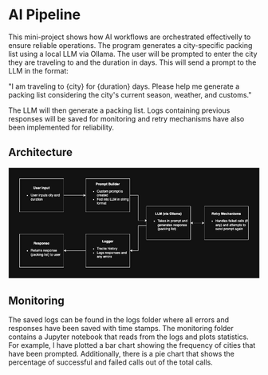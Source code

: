 # AI Pipeline

This mini-project shows how AI workflows are orchestrated effectivelly to ensure reliable operations. The program generates a city-specific packing list using a local LLM via Ollama. The user will be prompted to enter the city they are traveling to and the duration in days. This will send a prompt to the LLM in the format: 

"I am traveling to {city} for {duration} days. Please help me generate a packing list considering the city's current season, weather, and customs."

The LLM will then generate a packing list. Logs containing previous responses will be saved for monitoring and retry mechanisms have also been implemented for reliability. 

## Architecture
![Architecture](architecture.jpg)

## Monitoring
The saved logs can be found in the logs folder where all errors and responses have been saved with time stamps. The monitoring folder contains a Jupyter notebook that reads from the logs and plots statistics. For example, I have plotted a bar chart showing the frequency of cities that have been prompted. Additionally, there is a pie chart that shows the percentage of successful and failed calls out of the total calls. 